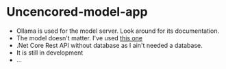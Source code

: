 # Uncencored-model-app

<ul>
  <li>Ollama is used for the model server. Look around for its documentation.</li>
  <li>The model doesn't matter. I've used <a href="https://huggingface.co/bartowski/Llama-3.1-8B-Lexi-Uncensored-GGUF">this one</a></li>
  <li>.Net Core Rest API without database as I ain't needed a database.</li>
  <li>It is still in development</li>
  <li>...</li>
</ul>
